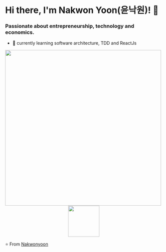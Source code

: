 # Hi there, I'm Nakwon Yoon(윤낙원)! 👋

<h3>Passionate about entrepreneurship, technology and economics.</h3>

- 🌱 currently learning software architecture, TDD and ReactJs

<a href="https://www.linkedin.com/in/nakwon-yoon-39099616a/S">
 
</a>

<a href="https://github.com/Nakwonyoon?tab=repositorie">
  <img width="500px" src="https://github-readme-stats.anuraghazra1.vercel.app/api/top-langs/?username=victorabarros&count_private=true&layout=compact&hide=makefile,shell&hide_title=true&hide_border=true" />
</a>
<div id="header" align="center">
  <img src="https://media.giphy.com/media/M9gbBd9nbDrOTu1Mqx/giphy.gif" width="100"/>
</div>

⭐️ From [Nakwonyoon](https://github.com/Nakwonyoon)
